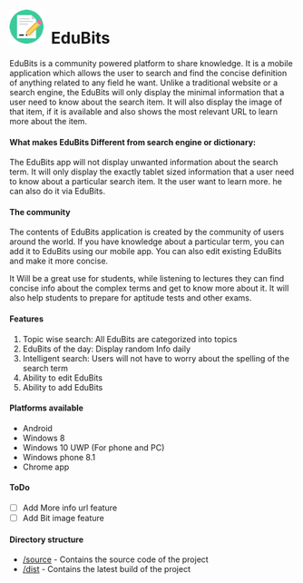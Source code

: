 # <img src="source/www/img/72.fw.png" width="60px" />&nbsp;&nbsp;EduBits
EduBits is a community powered platform to share knowledge. It is a mobile application which allows the user to search and find the concise definition of anything related to any field he want. Unlike a traditional website or a search engine, the EduBits will only display the minimal information that a user need to know about the search item. It will also display the image of that item, if it is available and also shows the most relevant URL to learn more about the item.
#### What makes EduBits Different from search engine or dictionary:
The EduBits app will not display unwanted information about the search term. It will only display the exactly tablet sized information that a user need to know about a particular search item. It the user want to learn more. he can also do it via EduBits.

#### The community
The contents of EduBits application is created by the community of users around the world. If you have knowledge about a particular term, you can add it to EduBits using our mobile app. You can also edit existing EduBits and make it more concise.


It Will be a great use for students, while listening to lectures they can find concise info about the complex terms and get to know more about it. It will also help students to prepare for aptitude tests and other exams.


#### Features
1. Topic wise search: All EduBits are categorized into topics
2. EduBits of the day: Display random Info daily
3. Intelligent search: Users will not have to worry about the spelling of the search term
4. Ability to edit EduBits
5. Ability to add EduBits

#### Platforms available
* Android
* Windows 8
* Windows 10 UWP (For phone and PC)
* Windows phone 8.1
* Chrome app

#### ToDo
- [ ]  Add More info url feature
- [ ]  Add  Bit image feature

#### Directory structure
* [/source](source/) - Contains the source code of the project
* [/dist](dist/) - Contains the latest build of the project

